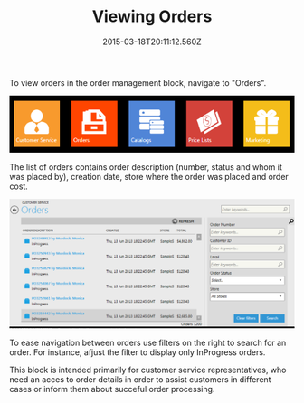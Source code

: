 ﻿---
title: Viewing Orders
description: Viewing Orders
layout: docs
date: 2015-03-18T20:11:12.560Z
priority: 1
---
To view orders in the order management block, navigate to "Orders".

<img src="../../../assets/images/docs/orders-block-1.PNG" />

The list of orders contains order description (number, status and whom it was placed by), creation date, store where the order was placed and order cost.

<img src="../../../assets/images/docs/orders-list-2.PNG" />

To ease navigation between orders use filters on the right to search for an order. For instance, afjust the filter to display only InProgress orders.

This block is intended primarily for customer service representatives, who need an acces to order details in order to assist customers in different cases or inform them about succeful order processing.
